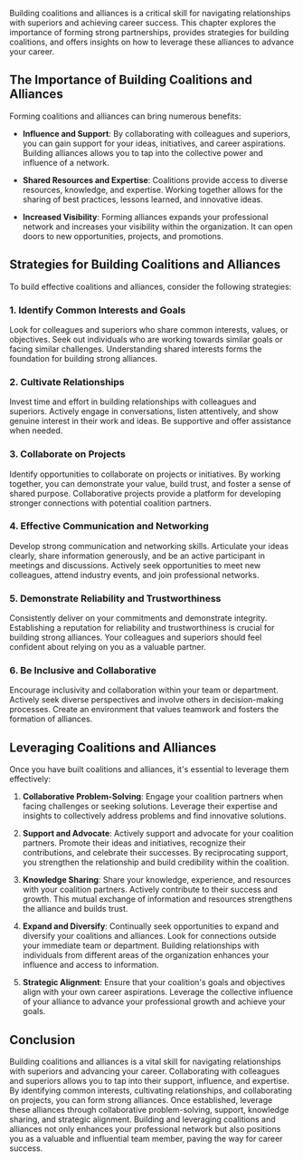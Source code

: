 
Building coalitions and alliances is a critical skill for navigating relationships with superiors and achieving career success. This chapter explores the importance of forming strong partnerships, provides strategies for building coalitions, and offers insights on how to leverage these alliances to advance your career.

The Importance of Building Coalitions and Alliances
---------------------------------------------------

Forming coalitions and alliances can bring numerous benefits:

* **Influence and Support**: By collaborating with colleagues and superiors, you can gain support for your ideas, initiatives, and career aspirations. Building alliances allows you to tap into the collective power and influence of a network.

* **Shared Resources and Expertise**: Coalitions provide access to diverse resources, knowledge, and expertise. Working together allows for the sharing of best practices, lessons learned, and innovative ideas.

* **Increased Visibility**: Forming alliances expands your professional network and increases your visibility within the organization. It can open doors to new opportunities, projects, and promotions.

Strategies for Building Coalitions and Alliances
------------------------------------------------

To build effective coalitions and alliances, consider the following strategies:

### 1. **Identify Common Interests and Goals**

Look for colleagues and superiors who share common interests, values, or objectives. Seek out individuals who are working towards similar goals or facing similar challenges. Understanding shared interests forms the foundation for building strong alliances.

### 2. **Cultivate Relationships**

Invest time and effort in building relationships with colleagues and superiors. Actively engage in conversations, listen attentively, and show genuine interest in their work and ideas. Be supportive and offer assistance when needed.

### 3. **Collaborate on Projects**

Identify opportunities to collaborate on projects or initiatives. By working together, you can demonstrate your value, build trust, and foster a sense of shared purpose. Collaborative projects provide a platform for developing stronger connections with potential coalition partners.

### 4. **Effective Communication and Networking**

Develop strong communication and networking skills. Articulate your ideas clearly, share information generously, and be an active participant in meetings and discussions. Actively seek opportunities to meet new colleagues, attend industry events, and join professional networks.

### 5. **Demonstrate Reliability and Trustworthiness**

Consistently deliver on your commitments and demonstrate integrity. Establishing a reputation for reliability and trustworthiness is crucial for building strong alliances. Your colleagues and superiors should feel confident about relying on you as a valuable partner.

### 6. **Be Inclusive and Collaborative**

Encourage inclusivity and collaboration within your team or department. Actively seek diverse perspectives and involve others in decision-making processes. Create an environment that values teamwork and fosters the formation of alliances.

Leveraging Coalitions and Alliances
-----------------------------------

Once you have built coalitions and alliances, it's essential to leverage them effectively:

1. **Collaborative Problem-Solving**: Engage your coalition partners when facing challenges or seeking solutions. Leverage their expertise and insights to collectively address problems and find innovative solutions.

2. **Support and Advocate**: Actively support and advocate for your coalition partners. Promote their ideas and initiatives, recognize their contributions, and celebrate their successes. By reciprocating support, you strengthen the relationship and build credibility within the coalition.

3. **Knowledge Sharing**: Share your knowledge, experience, and resources with your coalition partners. Actively contribute to their success and growth. This mutual exchange of information and resources strengthens the alliance and builds trust.

4. **Expand and Diversify**: Continually seek opportunities to expand and diversify your coalitions and alliances. Look for connections outside your immediate team or department. Building relationships with individuals from different areas of the organization enhances your influence and access to information.

5. **Strategic Alignment**: Ensure that your coalition's goals and objectives align with your own career aspirations. Leverage the collective influence of your alliance to advance your professional growth and achieve your goals.

Conclusion
----------

Building coalitions and alliances is a vital skill for navigating relationships with superiors and advancing your career. Collaborating with colleagues and superiors allows you to tap into their support, influence, and expertise. By identifying common interests, cultivating relationships, and collaborating on projects, you can form strong alliances. Once established, leverage these alliances through collaborative problem-solving, support, knowledge sharing, and strategic alignment. Building and leveraging coalitions and alliances not only enhances your professional network but also positions you as a valuable and influential team member, paving the way for career success.
